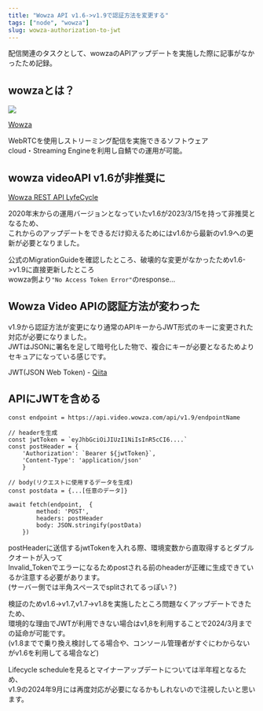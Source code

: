 ```yaml
---
title: "Wowza API v1.6->v1.9で認証方法を変更する"
tags: ["node", "wowza"]
slug: wowza-authorization-to-jwt
---
```


配信関連のタスクとして、wowzaのAPIアップデートを実施した際に記事がなかったため記録。

## wowzaとは？
![](/images/posts-image/2023-01-17.png)

[Wowza](https://wowza.dpsj.co.jp/)

WebRTCを使用しストリーミング配信を実施できるソフトウェア  
cloud・Streaming Engineを利用し自鯖での運用が可能。

## wowza videoAPI v1.6が非推奨に
[Wowza REST API LyfeCycle](https://www.wowza.com/docs/wowza-video-rest-api-lifecycle-management)

2020年末からの運用バージョンとなっていたv1.6が2023/3/15を持って非推奨となるため、  
これからのアップデートをできるだけ抑えるためにはv1.6から最新のv1.9への更新が必要となりました。

公式のMigrationGuideを確認したところ、破壊的な変更がなかったためv1.6->v1.9に直接更新したところ  
wowza側より`"No Access Token Error"`のresponse...

## Wowza Video APIの認証方法が変わった
v1.9から認証方法が変更になり通常のAPIキーからJWT形式のキーに変更された対応が必要になりました。  
JWTはJSONに署名を足して暗号化した物で、複合にキーが必要となるためよりセキュアになっている感じです。

JWT(JSON Web Token) - [Qiita](https://qiita.com/knaot0/items/8427918564400968bd2b)

## APIにJWTを含める
```
const endpoint = https://api.video.wowza.com/api/v1.9/endpointName

// headerを生成
const jwtToken = `eyJhbGciOiJIUzI1NiIsInR5cCI6....`
const postHeader = { 
    'Authorization': `Bearer ${jwtToken}`,
    'Content-Type': 'application/json'
    }

// body(リクエストに使用するデータを生成)
const postdata = {...[任意のデータ]}

await fetch(endpoint,  {
        method: 'POST',
        headers: postHeader
        body: JSON.stringify(postData)
    })

```

postHeaderに送信するjwtTokenを入れる際、環境変数から直取得するとダブルクオートが入って  
Invalid_Tokenでエラーになるためpostされる前のheaderが正確に生成できているか注意する必要があります。  
(サーバー側では半角スペースでsplitされてるっぽい？)

検証のためv1.6->v1.7,v1.7->v1.8を実施したところ問題なくアップデートできたため、  
環境的な理由でJWTが利用できない場合はv1,8を利用することで2024/3月までの延命が可能です。  
(v1.8までで乗り換え検討してる場合や、コンソール管理者がすぐにわからないがv1.6を利用してる場合など)

Lifecycle scheduleを見るとマイナーアップデートについては半年程となるため、  
v1.9の2024年9月には再度対応が必要になるかもしれないので注視したいと思います。


